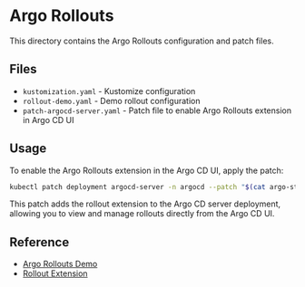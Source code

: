 # Argo Rollouts

This directory contains the Argo Rollouts configuration and patch files.

## Files

- `kustomization.yaml` - Kustomize configuration
- `rollout-demo.yaml` - Demo rollout configuration
- `patch-argocd-server.yaml` - Patch file to enable Argo Rollouts extension in Argo CD UI

## Usage

To enable the Argo Rollouts extension in the Argo CD UI, apply the patch:

```bash
kubectl patch deployment argocd-server -n argocd --patch "$(cat argo-stack/argo-rollouts/patch-argocd-server.yaml)"
```

This patch adds the rollout extension to the Argo CD server deployment, allowing you to view and manage rollouts directly from the Argo CD UI.

## Reference

- [Argo Rollouts Demo](https://github.com/argoproj/rollouts-demo)
- [Rollout Extension](https://github.com/argoproj-labs/rollout-extension)